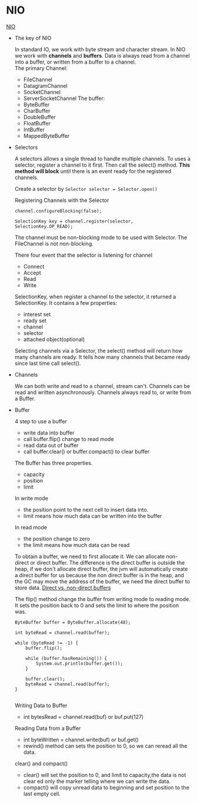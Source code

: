 # NIO
[NIO](http://tutorials.jenkov.com/java-nio/channels.html)
- The key of NIO
    
    In standard IO, we work with byte stream and character stream. In NIO we work
    with **channels** and **buffers**. Data is always read from a channel into a buffer, or 
    written from a buffer to a channel.  
    The primary Channel:
    - FileChannel
    - DatagramChannel
    - SocketChannel
    - ServerSocketChannel
    The buffer:
    - ByteBuffer
    - CharBuffer
    - DoubleBuffer
    - FloatBuffer
    - IntBuffer
    - MappedByteBuffer

- Selectors
    
    A selectors allows a single thread to handle multiple channels.
    To uses a selector, register a channel to it first. Then call the 
    select() method. **This method will block** until there is an event
    ready for the registered channels.  
    
    Create a selector by ``Selector selector = Selector.open()``  
    
    Registering Channels with the Selector
    ```
    channel.configureBlocking(false);
    
    SelectionKey key = channel.register(selector, SelectionKey.OP_READ);
    ```
    The channel must be non-blocking mode to be used with Selector.
    The FileChannel is not non-blocking.  
    
    There four event that the selector is listening for channel
    - Connect
    - Accept
    - Read
    - Write  
    
    SelectionKey, when register a channel to the selector, it returned a 
    SelectionKey. It contains a few properties:
    - interest set
    - ready set
    - channel
    - selector
    - attached object(optional)  
    
    Selecting channels via a Selector, the select() method will return how
    many channels are ready. It tells how many channels that became ready since 
    last time call select().
    
    
- Channels
    
    We can both write and read to a channel, stream can't.
    Channels can be read and written asynchronously.
    Channels always read to, or write from a Buffer.
    
- Buffer
    
    4 step to use a buffer
    - write data into buffer
    - call buffer.flip() change to read mode
    - read data out of buffer
    - call buffer.clear() or buffer.compact() to clear buffer  
    
    
    The Buffer has three properties.
    - capacity
    - position
    - limit  
    
    In write mode
    - the position point to the next cell to insert data into.
    - limit means how much data can be written into the buffer  
    
    In read mode
    - the position change to zero
    - the limit means how much data can be read  
    
    To obtain a buffer, we need to first allocate it. We can allocate non-direct
    or direct buffer. The difference is the direct buffer is outside the heap, 
    if we don't allocate direct buffer, the jvm will automatically create a direct
    buffer for us because the non direct buffer is in the heap, and the GC may move
    the address of the buffer, we need the direct buffer to store data.
    [Direct vs. non-direct buffers](https://docs.oracle.com/javase/7/docs/api/java/nio/ByteBuffer.html)  
    
    The flip() method change the buffer from writing mode to reading mode. It sets
    the position back to 0 and sets the limit to where the position was. 
    ```
    ByteBuffer buffer = ByteBuffer.allocate(48);
    
    int byteRead = channel.read(buffer);
    
    while (byteRead != -1) {
        buffer.flip();
        
        while (buffer.hasRemaining()) {
            System.out.println(buffer.get());
        }
        
        buffer.clear();
        byteRead = channel.read(buffer);
    }
    
    
    ``` 
    
    Writing Data to Buffer
    - int bytesRead = channel.read(buf) or buf.put(127)  
    
    Reading Data from a Buffer
    - int byteWritten = channel.write(buf) or buf.get()
    - rewind() method can sets the position to 0, so we can reread all the data.  
    
    clear() and compact()
    - clear() will set the position to 0, and limit to capacity,the data is not clear
    ed only the marker telling where we can write the data.
    - compact() will copy unread data to beginning and set position to the last empty cell.
    
    
    
    

